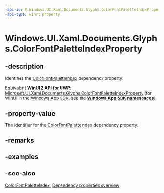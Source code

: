 ```yaml
---
-api-id: P:Windows.UI.Xaml.Documents.Glyphs.ColorFontPaletteIndexProperty
-api-type: winrt property
---
```


<!-- Property syntax
public Windows.UI.Xaml.DependencyProperty ColorFontPaletteIndexProperty { get; }
-->

# Windows.UI.Xaml.Documents.Glyphs.ColorFontPaletteIndexProperty

## -description
Identifies the [ColorFontPaletteIndex](glyphs_colorfontpaletteindex.md) dependency property.

Equivalent **WinUI 2 API for UWP**: [Microsoft.UI.Xaml.Documents.Glyphs.ColorFontPaletteIndexProperty](/windows/winui/api/microsoft.ui.xaml.documents.glyphs.colorfontpaletteindexproperty) (for WinUI in the [Windows App SDK](/windows/apps/windows-app-sdk/), see the **[Windows App SDK namespaces](/windows/windows-app-sdk/api/winrt/)**).

## -property-value
The identifier for the [ColorFontPaletteIndex](glyphs_colorfontpaletteindex.md) dependency property.

## -remarks

## -examples

## -see-also
[ColorFontPaletteIndex](glyphs_colorfontpaletteindex.md), [Dependency properties overview](/windows/uwp/xaml-platform/dependency-properties-overview)
